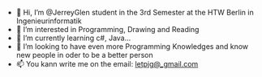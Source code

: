 - 👋 Hi, I’m @JerreyGlen student in the 3rd Semester at the HTW Berlin in Ingenieurinformatik
- 👀 I’m interested in Programming, Drawing and Reading
- 🌱 I’m currently learning c#, Java...
- 💞️ I’m looking to have even more Programming Knowledges and know new people in oder to be a better person
- 📫 You kann write me on the email: letpjg@_gmail.com

<!---
JerreyGlen/JerreyGlen is a ✨ special ✨ repository because its `README.md` (this file) appears on your GitHub profile.
You can click the Preview link to take a look at your changes.
--->
